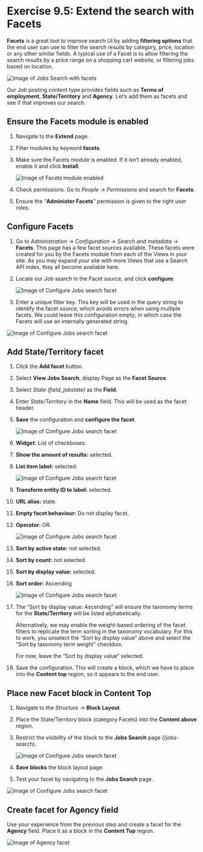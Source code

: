 # Exercise 9.5: Extend the search with Facets

**Facets** is a great tool to improve search UI by adding **filtering options** that the end user can use to filter the search results by category, price, location or any other similar fields. A typical use of a Facet is to allow filtering the search results by a price range on a shopping cart website, or filtering jobs based on location.

![Image of Jobs Search with facets](../.gitbook/assets/Ex-9-5-Facets-1-A.png)

Our Job posting content type provides fields such as **Terms of employment**, **State/Territory** and **Agency**. Let’s add them as facets and see if that improves our search.

## Ensure the Facets module is enabled

1. Navigate to the **Extend** page.
2. Filter modules by keyword **facets**.
3.  Make sure the Facets module is enabled. If it isn’t already enabled, enable it and click **Install**.

    <img src="../.gitbook/assets/Ex-9-5-Facets-1.png" alt="Image of Facets module enabled" data-size="original">
4. Check permissions. Go to _People_ → _Permissions_ and search for **Facets**.
5. Ensure the “**Administer Facets**” permission is given to the right user roles.

## Configure Facets

1. Go to _Administration_ → _Configuration_ → _Search and metadata_ → **Facets**. This page has a few facet sources available. These facets were created for you by the Facets module from each of the Views in your site. As you may expand your site with more Views that use a Search API index, they all become available here.
2.  Locate our Job search in the Facet source, and click **configure**:

    <img src="../.gitbook/assets/Ex-9-5-Facets-3.png" alt="Image of Configure Jobs search facet" data-size="original">
3. Enter a unique filter key. This key will be used in the query string to identify the facet source, which avoids errors when using multiple facets. We could leave this configuration empty; in which case the Facets will use an internally generated string.

![Image of Configure Jobs search facet](../.gitbook/assets/Ex-9-5-Facets-4.png)

## Add State/Territory facet

1. Click the **Add facet** button.
2. Select **View Jobs Search**, display Page as the **Facet Source**.
3. Select _State (field\_jobstate)_ as the **Field**.
4. Enter _State/Territory_ in the **Name** field. This will be used as the facet header.
5.  **Save** the configuration and **configure the facet**.

    <img src="../.gitbook/assets/Ex-9-5-Facets-5.png" alt="Image of Configure Jobs search facet" data-size="original">
6. **Widget:** List of checkboxes.
7. **Show the amount of results:** selected.
8.  **List item label:** selected.

    <img src="../.gitbook/assets/Ex-9-5-Facets-6.png" alt="Image of Configure Jobs search facet" data-size="original">
9. **Transform entity ID to label:** selected.
10. **URL alias:** state.
11. **Empty facet behaviour:** Do not display facet.
12. **Operator:** OR.

    <img src="../.gitbook/assets/Ex-9-5-Facets-7.png" alt="Image of Configure Jobs search facet" data-size="original">
13. **Sort by active state:** not selected.
14. **Sort by count:** not selected.
15. **Sort by display value:** selected.
16. **Sort order:** Ascending

    <img src="../.gitbook/assets/Ex-9-5-Facets-8.png" alt="Image of Configure Jobs search facet" data-size="original">
17. The “Sort by display value: Ascending” will ensure the taxonomy terms for the **State/Territory** will be listed alphabetically.

    Alternatively, we may enable the weight-based ordering of the facet filters to replicate the term sorting in the taxonomy vocabulary. For this to work, you unselect the “Sort by display value” above and select the “Sort by taxonomy term weight” checkbox.

    For now, leave the “Sort by display value” selected.
18. Save the configuration. This will create a block, which we have to place into the **Content top** region, so it appears to the end user.

## Place new Facet block in Content Top

1. Navigate to the _Structure_ → **Block Layout**.
2. Place the State/Territory block (category Facets) into the **Content above** region.
3.  Restrict the visibility of the block to the **Jobs Search** page (/jobs-search).

    <img src="../.gitbook/assets/Ex-9-5-Facets-9.png" alt="Image of Configure Jobs search facet" data-size="original">
4. **Save blocks** the block layout page.
5. Test your facet by navigating to the **Jobs Search** page.

![Image of Configure Jobs search facet](../.gitbook/assets/Ex-9-5-Facets-10.png)

## Create facet for Agency field

Use your experience from the previous step and create a facet for the **Agency** field. Place it as a block in the **Content Top** region.

![Image of Agency facet](../.gitbook/assets/Ex-9-5-Facets-11.png)
